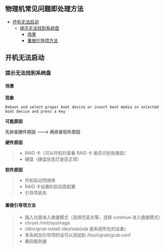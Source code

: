 ## 物理机常见问题即处理方法

<!-- vim-markdown-toc GFM -->
* [开机无法启动](#开机无法启动)
    * [提示无法找到系统盘](#提示无法找到系统盘)
        * [场景](#场景)
        * [重做引导项方法](#重做引导项方法)

<!-- vim-markdown-toc -->

## 开机无法启动

### 提示无法找到系统盘

#### 场景

**现象**
```
Reboot and select proper boot device or insert boot media in selected boot device and press a key
```
**可能原因**

先排查硬件原因 ---> 再排查软件原因

**硬件原因**

> * RAID 卡（可以开机时查看 RAID 卡 能否识别到硬盘）
> * 硬盘（硬盘状态灯是否正常）

**软件原因**

> * 开机启动项顺序
> * RAID 卡设置的启动盘配置
> * 引导项丢失

#### 重做引导项方法

> * 插入光盘进入救援模式（选择完英文等，选择 continue 进入救援模式）
> * chroot /mnt/sysimage
> * /sbin/grub-install /dev/sda(sda 是系统所在的设备）
> * 多系统加引导项的话可以添加到 /boot/grub/grub.conf
> * 重启服务器
